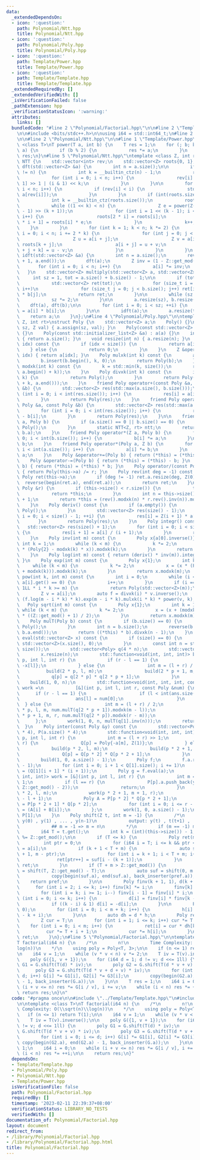 ```yaml
---
data:
  _extendedDependsOn:
  - icon: ':question:'
    path: Polynomial/Ntt.hpp
    title: Polynomial/Ntt.hpp
  - icon: ':question:'
    path: Polynomial/Poly.hpp
    title: Polynomial/Poly.hpp
  - icon: ':question:'
    path: Template/Power.hpp
    title: Template/Power.hpp
  - icon: ':question:'
    path: Template/Template.hpp
    title: Template/Template.hpp
  _extendedRequiredBy: []
  _extendedVerifiedWith: []
  _isVerificationFailed: false
  _pathExtension: hpp
  _verificationStatusIcon: ':warning:'
  attributes:
    links: []
  bundledCode: "#line 2 \"Polynomial/Factorial.hpp\"\n\n#line 2 \"Template/Template.hpp\"\
    \n\n#include <bits/stdc++.h>\n\nusing i64 = std::int64_t;\n#line 2 \"Polynomial/Poly.hpp\"\
    \n\n#line 2 \"Polynomial/Ntt.hpp\"\n\n#line 1 \"Template/Power.hpp\"\ntemplate\
    \ <class T>\nT power(T a, int b) {\n    T res = 1;\n    for (; b; b /= 2, a *=\
    \ a) {\n        if (b % 2) {\n            res *= a;\n        }\n    }\n    return\
    \ res;\n}\n#line 5 \"Polynomial/Ntt.hpp\"\ntemplate <class Z, int rt>\nstruct\
    \ NTT {\n    std::vector<int> rev;\n    std::vector<Z> roots{0, 1};\n    void\
    \ dft(std::vector<Z> &a) {\n        int n = a.size();\n\n        if (int(rev.size())\
    \ != n) {\n            int k = __builtin_ctz(n) - 1;\n            rev.resize(n);\n\
    \            for (int i = 0; i < n; i++) {\n                rev[i] = rev[i >>\
    \ 1] >> 1 | (i & 1) << k;\n            }\n        }\n\n        for (int i = 0;\
    \ i < n; i++) {\n            if (rev[i] < i) {\n                std::swap(a[i],\
    \ a[rev[i]]);\n            }\n        }\n        if (int(roots.size()) < n) {\n\
    \            int k = __builtin_ctz(roots.size());\n            roots.resize(n);\n\
    \            while ((1 << k) < n) {\n                Z e = power(Z(rt), (Z::get_mod()\
    \ - 1) >> (k + 1));\n                for (int i = 1 << (k - 1); i < (1 << k);\
    \ i++) {\n                    roots[2 * i] = roots[i];\n                    roots[2\
    \ * i + 1] = roots[i] * e;\n                }\n                k++;\n        \
    \    }\n        }\n        for (int k = 1; k < n; k *= 2) {\n            for (int\
    \ i = 0; i < n; i += 2 * k) {\n                for (int j = 0; j < k; j++) {\n\
    \                    Z u = a[i + j];\n                    Z v = a[i + j + k] *\
    \ roots[k + j];\n                    a[i + j] = u + v;\n                    a[i\
    \ + j + k] = u - v;\n                }\n            }\n        }\n    }\n    void\
    \ idft(std::vector<Z> &a) {\n        int n = a.size();\n        reverse(a.begin()\
    \ + 1, a.end());\n        dft(a);\n        Z inv = (1 - Z::get_mod()) / n;\n \
    \       for (int i = 0; i < n; i++) {\n            a[i] *= inv;\n        }\n \
    \   }\n    std::vector<Z> multiply(std::vector<Z> a, std::vector<Z> b) {\n   \
    \     int sz = 1, tot = a.size() + b.size() - 1;\n\n        if (tot <= 20) {\n\
    \            std::vector<Z> ret(tot);\n            for (size_t i = 0; i < a.size();\
    \ i++)\n                for (size_t j = 0; j < b.size(); j++) ret[i + j] += a[i]\
    \ * b[j];\n            return ret;\n        }\n\n        while (sz < tot) {\n\
    \            sz *= 2;\n        }\n\n        a.resize(sz), b.resize(sz);\n    \
    \    dft(a), dft(b);\n\n        for (int i = 0; i < sz; ++i) {\n            a[i]\
    \ = a[i] * b[i];\n        }\n\n        idft(a);\n        a.resize(tot);\n    \
    \    return a;\n    }\n};\n#line 4 \"Polynomial/Poly.hpp\"\n\ntemplate <class\
    \ Z, int rt>\nstruct Poly {\n    std::vector<Z> a;\n    Poly() {}\n    Poly(int\
    \ sz, Z val) { a.assign(sz, val); }\n    Poly(const std::vector<Z> &a) : a(a)\
    \ {}\n    Poly(const std::initializer_list<Z> &a) : a(a) {}\n    int size() const\
    \ { return a.size(); }\n    void resize(int n) { a.resize(n); }\n    Z operator[](int\
    \ idx) const {\n        if (idx < size()) {\n            return a[idx];\n    \
    \    } else {\n            return 0;\n        }\n    }\n    Z &operator[](int\
    \ idx) { return a[idx]; }\n    Poly mulxk(int k) const {\n        auto b = a;\n\
    \        b.insert(b.begin(), k, 0);\n        return Poly(b);\n    }\n    Poly\
    \ modxk(int k) const {\n        k = std::min(k, size());\n        return Poly(std::vector<Z>(a.begin(),\
    \ a.begin() + k));\n    }\n    Poly divxk(int k) const {\n        if (size() <=\
    \ k) {\n            return Poly();\n        }\n        return Poly(std::vector<Z>(a.begin()\
    \ + k, a.end()));\n    }\n    friend Poly operator+(const Poly &a, const Poly\
    \ &b) {\n        std::vector<Z> res(std::max(a.size(), b.size()));\n        for\
    \ (int i = 0; i < int(res.size()); i++) {\n            res[i] = a[i] + b[i];\n\
    \        }\n        return Poly(res);\n    }\n    friend Poly operator-(const\
    \ Poly &a, const Poly &b) {\n        std::vector<Z> res(std::max(a.size(), b.size()));\n\
    \        for (int i = 0; i < int(res.size()); i++) {\n            res[i] = a[i]\
    \ - b[i];\n        }\n        return Poly(res);\n    }\n\n    friend Poly operator*(Poly\
    \ a, Poly b) {\n        if (a.size() == 0 || b.size() == 0) {\n            return\
    \ Poly();\n        }\n        static NTT<Z, rt> ntt;\n        return ntt.multiply(a.a,\
    \ b.a);\n    }\n    friend Poly operator*(Z a, Poly b) {\n        for (int i =\
    \ 0; i < int(b.size()); i++) {\n            b[i] *= a;\n        }\n        return\
    \ b;\n    }\n    friend Poly operator*(Poly a, Z b) {\n        for (int i = 0;\
    \ i < int(a.size()); i++) {\n            a[i] *= b;\n        }\n        return\
    \ a;\n    }\n    Poly &operator+=(Poly b) { return (*this) = (*this) + b; }\n\
    \    Poly &operator-=(Poly b) { return (*this) = (*this) - b; }\n    Poly &operator*=(Poly\
    \ b) { return (*this) = (*this) * b; }\n    Poly operator/(const Poly &r) const\
    \ { return Poly(this->a) /= r; }\n    Poly rev(int deg = -1) const {\n       \
    \ Poly ret(this->a);\n        if (deg != -1) ret.a.resize(deg, Z(0));\n      \
    \  reverse(begin(ret.a), end(ret.a));\n        return ret;\n    }\n    Poly &operator/=(const\
    \ Poly &r) {\n        if (this->size() < r.size()) {\n            this->a.clear();\n\
    \            return *this;\n        }\n        int n = this->size() - r.size()\
    \ + 1;\n        return *this = (rev().modxk(n) * r.rev().inv(n)).modxk(n).rev(n);\n\
    \    }\n    Poly deriv() const {\n        if (a.empty()) {\n            return\
    \ Poly();\n        }\n        std::vector<Z> res(size() - 1);\n        for (int\
    \ i = 0; i < size() - 1; ++i) {\n            res[i] = Z(i + 1) * a[i + 1];\n \
    \       }\n        return Poly(res);\n    }\n    Poly integr() const {\n     \
    \   std::vector<Z> res(size() + 1);\n        for (int i = 0; i < size(); ++i)\
    \ {\n            res[i + 1] = a[i] / (i + 1);\n        }\n        return Poly(res);\n\
    \    }\n    Poly inv(int m) const {\n        Poly x{a[0].inverse()};\n       \
    \ int k = 1;\n        while (k < m) {\n            k *= 2;\n            x = (x\
    \ * (Poly{2} - modxk(k) * x)).modxk(k);\n        }\n        return x.modxk(m);\n\
    \    }\n    Poly log(int m) const { return (deriv() * inv(m)).integr().modxk(m);\
    \ }\n    Poly exp(int m) const {\n        Poly x{1};\n        int k = 1;\n   \
    \     while (k < m) {\n            k *= 2;\n            x = (x * (Poly{1} - x.log(k)\
    \ + modxk(k))).modxk(k);\n        }\n        return x.modxk(m);\n    }\n    Poly\
    \ pow(int k, int m) const {\n        int i = 0;\n        while (i < size() &&\
    \ a[i].get() == 0) {\n            i++;\n        }\n        if (i == size() ||\
    \ 1LL * i * k >= m) {\n            return Poly(std::vector<Z>(m));\n        }\n\
    \        Z v = a[i];\n        auto f = divxk(i) * v.inverse();\n        return\
    \ (f.log(m - i * k) * k).exp(m - i * k).mulxk(i * k) * power(v, k);\n    }\n \
    \   Poly sqrt(int m) const {\n        Poly x{1};\n        int k = 1;\n       \
    \ while (k < m) {\n            k *= 2;\n            x = (x + (modxk(k) * x.inv(k)).modxk(k))\
    \ * ((Z::get_mod() + 1) / 2);\n        }\n        return x.modxk(m);\n    }\n\
    \    Poly mulT(Poly b) const {\n        if (b.size() == 0) {\n            return\
    \ Poly();\n        }\n        int n = b.size();\n        reverse(b.a.begin(),\
    \ b.a.end());\n        return ((*this) * b).divxk(n - 1);\n    }\n    std::vector<Z>\
    \ eval(std::vector<Z> x) const {\n        if (size() == 0) {\n            return\
    \ std::vector<Z>(x.size(), 0);\n        }\n        const int n = std::max(int(x.size()),\
    \ size());\n        std::vector<Poly> q(4 * n);\n        std::vector<Z> ans(x.size());\n\
    \        x.resize(n);\n        std::function<void(int, int, int)> build = [&](int\
    \ p, int l, int r) {\n            if (r - l == 1) {\n                q[p] = Poly{1,\
    \ -x[l]};\n            } else {\n                int m = (l + r) / 2;\n      \
    \          build(2 * p, l, m);\n                build(2 * p + 1, m, r);\n    \
    \            q[p] = q[2 * p] * q[2 * p + 1];\n            }\n        };\n    \
    \    build(1, 0, n);\n        std::function<void(int, int, int, const Poly &)>\
    \ work =\n            [&](int p, int l, int r, const Poly &num) {\n          \
    \      if (r - l == 1) {\n                    if (l < int(ans.size())) {\n   \
    \                     ans[l] = num[0];\n                    }\n              \
    \  } else {\n                    int m = (l + r) / 2;\n                    work(2\
    \ * p, l, m, num.mulT(q[2 * p + 1]).modxk(m - l));\n                    work(2\
    \ * p + 1, m, r, num.mulT(q[2 * p]).modxk(r - m));\n                }\n      \
    \      };\n        work(1, 0, n, mulT(q[1].inv(n)));\n        return ans;\n  \
    \  }\n    Poly inter(const Poly &y) const {\n        std::vector<Poly> Q(a.size()\
    \ * 4), P(a.size() * 4);\n        std::function<void(int, int, int)> build = [&](int\
    \ p, int l, int r) {\n            int m = (l + r) >> 1;\n            if (l ==\
    \ r) {\n                Q[p] = Poly{-a[m], Z(1)};\n            } else {\n    \
    \            build(p * 2, l, m);\n                build(p * 2 + 1, m + 1, r);\n\
    \                Q[p] = Q[p * 2] * Q[p * 2 + 1];\n            }\n        };\n\
    \        build(1, 0, a.size() - 1);\n        Poly f;\n        f.a.resize((int)(Q[1].size())\
    \ - 1);\n        for (int i = 0; i + 1 < Q[1].size(); i += 1)\n            f[i]\
    \ = (Q[1][i + 1] * (i + 1));\n        Poly g = f.eval(a);\n        std::function<void(int,\
    \ int, int)> work = [&](int p, int l, int r) {\n            int m = (l + r) >>\
    \ 1;\n            if (l == r) {\n                P[p].a.push_back(y[m] * power(g[m],\
    \ Z::get_mod() - 2));\n                return;\n            }\n            work(p\
    \ * 2, l, m);\n            work(p * 2 + 1, m + 1, r);\n            P[p].a.resize(r\
    \ - l + 1);\n            Poly A = P[p * 2] * Q[p * 2 + 1];\n            Poly B\
    \ = P[p * 2 + 1] * Q[p * 2];\n            for (int i = 0; i <= r - l; i++) P[p][i]\
    \ = (A[i] + B[i]);\n        };\n        work(1, 0, a.size() - 1);\n        return\
    \ P[1];\n    }\n    Poly shift(Z t, int m = -1) {\n        /*\n            input:\
    \ y(0) , y(1) , ... , y(n-1)\n            output: y(t) , t(t+1) , ... ,y (t+m-1)\n\
    \            ## m = -1 => m = n\n        */\n        if (m == -1) m = this->size();\n\
    \        i64 T = t.get();\n        int k = (int)(this->size()) - 1;\n        T\
    \ %= Z::get_mod();\n\n        if (T <= k) {\n            Poly ret(m, 0);\n   \
    \         int ptr = 0;\n            for (i64 i = T; i <= k && ptr < m; i++) ret[ptr++]\
    \ = a[i];\n            if (k + 1 < T + m) {\n                auto suf = shift(k\
    \ + 1, m - ptr);\n                for (int i = k + 1; i < T + m; i++)\n      \
    \              ret[ptr++] = suf[i - (k + 1)];\n            }\n            return\
    \ ret;\n        }\n        if (T + m > Z::get_mod()) {\n            auto pref\
    \ = shift(T, Z::get_mod() - T);\n            auto suf = shift(0, m - pref.size());\n\
    \            copy(begin(suf.a), end(suf.a), back_inserter(pref.a));\n        \
    \    return pref;\n        }\n\n        Poly finv(k + 1, 1), d(k + 1, 0);\n  \
    \      for (int i = 2; i <= k; i++) finv[k] *= i;\n        finv[k] = Z(1) / finv[k];\n\
    \        for (int i = k; i >= 1; i--) finv[i - 1] = finv[i] * i;\n        for\
    \ (int i = 0; i <= k; i++) {\n            d[i] = finv[i] * finv[k - i] * a[i];\n\
    \            if ((k - i) & 1) d[i] = -d[i];\n        }\n\n        Poly h(m + k,\
    \ 0);\n        for (int i = 0; i < m + k; i++) {\n            h[i] = Z(1) / (T\
    \ - k + i);\n        }\n\n        auto dh = d * h;\n        Poly ret(m, 0);\n\
    \        Z cur = T;\n        for (int i = 1; i <= k; i++) cur *= T - i;\n    \
    \    for (int i = 0; i < m; i++) {\n            ret[i] = cur * dh[k + i];\n  \
    \          cur *= T + i + 1;\n            cur *= h[i];\n        }\n        return\
    \ ret;\n    }\n};\n#line 5 \"Polynomial/Factorial.hpp\"\n\ntemplate <class T>\n\
    T factorial(i64 n) {\n    /*\n        n!\n        Time Complexity: O(\\sqrt(n)\\\
    log(n))\n    */\n    using poly = Poly<T, 3>;\n\n    if (n <= 1) return T(1);\n\
    \n    i64 v = 1;\n    while (v * v < n) v *= 2;\n    T iv = T(v).inverse();\n\n\
    \    poly G({1, v + 1});\n    for (i64 d = 1; d != v; d <<= 1ll) {\n        poly\
    \ G1 = G.shift(T(d) * iv);\n        poly G2 = G.shift(T(d * v + v) * iv);\n  \
    \      poly G3 = G.shift(T(d * v + d + v) * iv);\n        for (int i = 0; i <=\
    \ d; i++) G[i] *= G1[i], G2[i] *= G3[i];\n        copy(begin(G2.a), end(G2.a)\
    \ - 1, back_inserter(G.a));\n    }\n\n    T res = 1;\n    i64 i = 0;\n    while\
    \ (i + v <= n) res *= G[i / v], i += v;\n    while (i < n) res *= ++i;\n\n   \
    \ return res;\n}\n"
  code: "#pragma once\n\n#include \"../Template/Template.hpp\"\n#include \"Poly.hpp\"\
    \n\ntemplate <class T>\nT factorial(i64 n) {\n    /*\n        n!\n        Time\
    \ Complexity: O(\\sqrt(n)\\log(n))\n    */\n    using poly = Poly<T, 3>;\n\n \
    \   if (n <= 1) return T(1);\n\n    i64 v = 1;\n    while (v * v < n) v *= 2;\n\
    \    T iv = T(v).inverse();\n\n    poly G({1, v + 1});\n    for (i64 d = 1; d\
    \ != v; d <<= 1ll) {\n        poly G1 = G.shift(T(d) * iv);\n        poly G2 =\
    \ G.shift(T(d * v + v) * iv);\n        poly G3 = G.shift(T(d * v + d + v) * iv);\n\
    \        for (int i = 0; i <= d; i++) G[i] *= G1[i], G2[i] *= G3[i];\n       \
    \ copy(begin(G2.a), end(G2.a) - 1, back_inserter(G.a));\n    }\n\n    T res =\
    \ 1;\n    i64 i = 0;\n    while (i + v <= n) res *= G[i / v], i += v;\n    while\
    \ (i < n) res *= ++i;\n\n    return res;\n}"
  dependsOn:
  - Template/Template.hpp
  - Polynomial/Poly.hpp
  - Polynomial/Ntt.hpp
  - Template/Power.hpp
  isVerificationFile: false
  path: Polynomial/Factorial.hpp
  requiredBy: []
  timestamp: '2023-02-11 22:39:37+08:00'
  verificationStatus: LIBRARY_NO_TESTS
  verifiedWith: []
documentation_of: Polynomial/Factorial.hpp
layout: document
redirect_from:
- /library/Polynomial/Factorial.hpp
- /library/Polynomial/Factorial.hpp.html
title: Polynomial/Factorial.hpp
---
```

